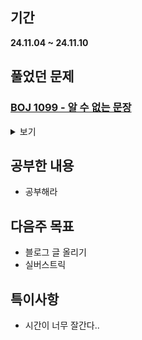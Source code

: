 ## 기간
**24.11.04 ~ 24.11.10**

## 풀었던 문제

### [BOJ 1099 - 알 수 없는 문장](https://www.acmicpc.net/problem/1099)
<details>
<summary>보기</summary> 

- 정보
    - Tier: GoldⅢ
    - Tag: DP

- 타임라인
    - Problem Open: 11/12 12:00?
    - Tag Open: 11/12 12:00?
    - Solve: 11/12 12:50

- 풀이
    - memo[i] = i번째 문자부터 시작하는 문장의 최솟값
    - 코드 참조

- 회고
    - 범위 제대로..
    - [더 나은 방식](https://www.acmicpc.net/source/84850016) -> 정렬하여 문자의 개수가 일치하는지 확인하는 방법
 
- 코드
  - ```cpp
    #include <iostream>
    #include <vector>
    
    #define MAX_COST 51
    
    using namespace std;
    
    int N;
    string target;
    vector <string> words;
    vector <int> minValue;
    
    int getCost(string &str1, string &str2) {
        if (str1.size() != str2.size()) return -1;
    
        // count alphabet EA
        vector <int> alpha1(26);
        vector <int> alpha2(26);
        for (int i = 0; i < int(str1.size()); i++) {
            alpha1[str1[i] - 'a']++;
            alpha2[str2[i] - 'a']++;
        }
    
        // count cost
        int result;
        if (alpha1 == alpha2) {
            result = 0;
            for (int i = 0; i < int(str1.size()); i++) {
                if (str1[i] != str2[i]) result++;
            }
        } else {
            result = -1;
        }
    
        return result;
    }
    
    int solve(int start) {
        if (start == int(target.size())) return 0;
    
        int &ret = minValue[start];
        if (ret == -1) {
            ret = MAX_COST;
    
            for (string &word : words) {
                string str = target.substr(start, word.size());
                int cost = getCost(str, word);
    
                if (cost == -1) continue;
                ret = min(ret, cost + solve(start + word.size()));
            }
        }
        return ret;
    }
    
    int main() {
        // fastIO
        ios_base::sync_with_stdio(false);
        cin.tie(NULL); cout.tie(NULL);
    
        // init && input;
        cin >> target >> N;
    
        words.resize(N);
        minValue.resize(int(target.size()), -1);
    
        for (string &str : words) {
            cin >> str;
        }
    
        // solve
        int ans = solve(0);
        cout << (ans == MAX_COST ? -1 : ans);
        return 0;
    }
    ```

</details>

## 공부한 내용
- 공부해라

## 다음주 목표
- 블로그 글 올리기
- 실버스트릭

## 특이사항
- 시간이 너무 잘간다..
